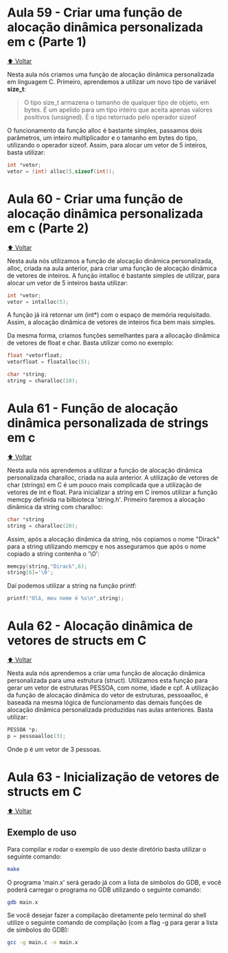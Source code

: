 # Aula 59 - Criar uma função de alocação dinâmica personalizada em c (Parte 1)

[:arrow_up: Voltar](https://github.com/Geofisicando/C-orientado-a-testes#%C3%ADndice)

Nesta aula nós criamos uma função de alocação dinâmica personalizada em linguagem C. Primeiro, aprendemos a utilizar um novo tipo de variável
**size_t**:

> O tipo size_t armazena o tamanho de qualquer tipo de objeto, em bytes. É um apelido para um tipo inteiro que aceita apenas valores positivos (unsigned). É o tipo retornado pelo operador sizeof

O funcionamento da função alloc é bastante simples, passamos dois parâmetros, um inteiro multiplicador e o tamanho em bytes do tipo, utilizando o operador
sizeof. Assim, para alocar um vetor de 5 inteiros, basta utilizar:

```c
int *vetor;
vetor = (int) alloc(5,sizeof(int));
```

# Aula 60 - Criar uma função de alocação dinâmica personalizada em c (Parte 2)

[:arrow_up: Voltar](https://github.com/Geofisicando/C-orientado-a-testes#%C3%ADndice)

Nesta aula nós utilizamos a função de alocação dinâmica personalizada, alloc, criada na aula anterior, para criar uma função de alocação dinâmica de
vetores de inteiros. A função intalloc é bastante simples de utilizar, para alocar um vetor de 5 inteiros basta utilizar:

```c
int *vetor;
vetor = intalloc(5);
```

A função já irá retornar um (int*) com o espaço de memória requisitado. Assim, a alocação dinâmica de vetores de inteiros fica bem mais simples.

Da mesma forma, criamos funções semelhantes para a allocação dinâmica de vetores de float e char. Basta utilizar como no exemplo:

```c
float *vetorfloat;
vetorfloat = floatalloc(5);

char *string;
string = charalloc(10);
```

# Aula 61 - Função de alocação dinâmica personalizada de strings em c

[:arrow_up: Voltar](https://github.com/Geofisicando/C-orientado-a-testes#%C3%ADndice)

Nesta aula nós aprendemos a utilizar a função de alocação dinâmica personalizada charalloc, criada na aula anterior. A utilização de vetores de char (strings)
em C é um pouco mais complicada que a utilização de vetores de int e float. Para inicializar a string em C iremos utilizar a função memcpy definida na
bilbioteca 'string.h'. Primeiro faremos a alocação dinâmica da string com charalloc:

```c
char *string
string = charalloc(20);
```

Assim, após a alocação dinâmica da string, nós copiamos o nome "Dirack" para a string utilizando memcpy e nos asseguramos que após o nome
copiado a string contenha o '\0':

```c
memcpy(string,"Dirack",6);
string[6]='\0';
```

Daí podemos utilizar a string na função printf:

```c
printf("Olá, meu nome é %s\n",string);
```

# Aula 62 - Alocação dinâmica de vetores de structs em C

[:arrow_up: Voltar](https://github.com/Geofisicando/C-orientado-a-testes#%C3%ADndice)

Nesta aula nós aprendemos a criar uma função de alocação dinâmica personalizada para uma estrutura (struct). Utilizamos esta função para gerar
um vetor de estruturas PESSOA, com nome, idade e cpf. A utilização da função de alocaçáo dinâmica do vetor de estruturas, pessoaalloc, é baseada
na mesma lógica de funcionamento das demais funções de alocação dinâmica personalizada produzidas nas aulas anteriores. Basta utilizar:

```c
PESSOA *p;
p = pessoaalloc(3);
```

Onde p é um vetor de 3 pessoas.

# Aula 63 - Inicialização de vetores de structs em C

[:arrow_up: Voltar](https://github.com/Geofisicando/C-orientado-a-testes#%C3%ADndice)

## Exemplo de uso

Para compilar e rodar o exemplo de uso deste diretório basta utilizar o seguinte comando:

```sh
make
```

O programa 'main.x' será gerado já com a lista de símbolos do GDB, e você poderá carregar o programa no GDB utilizando o seguinte comando:

```sh
gdb main.x
```

Se você desejar fazer a compilação diretamente pelo terminal do shell utilize o seguinte comando de compilação
(com a flag -g para gerar a lista de símbolos do GDB):

```sh
gcc -g main.c -o main.x
```
